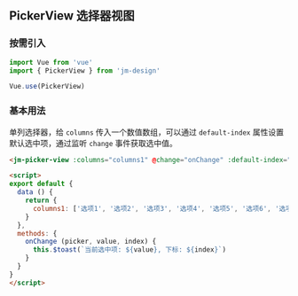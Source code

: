 ## PickerView 选择器视图

### 按需引入

```javascript
import Vue from 'vue'
import { PickerView } from 'jm-design'

Vue.use(PickerView)
```

### 基本用法

单列选择器，给 `columns` 传入一个数值数组，可以通过 `default-index` 属性设置默认选中项，通过监听 `change` 事件获取选中值。

```html
<jm-picker-view :columns="columns1" @change="onChange" :default-index="2" />

<script>
export default {
  data () {
    return {
      columns1: ['选项1', '选项2', '选项3', '选项4', '选项5', '选项6', '选项7']
    }
  },
  methods: {
    onChange (picker, value, index) {
      this.$toast(`当前选中项: ${value}, 下标: ${index}`)
    }
  }
}
</script>
```

